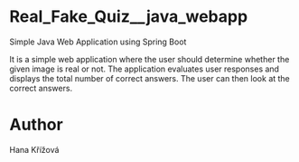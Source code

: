 # Real_Fake_Quiz__java_webapp
Simple Java Web Application using Spring Boot 

It is a simple web application where the user should determine whether the given image is real or not. The application evaluates user responses and displays the total number of correct answers. The user can then look at the correct answers.

# Author
Hana Křížová
